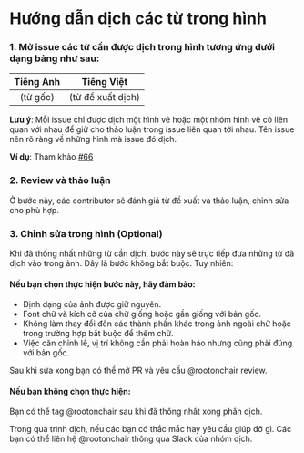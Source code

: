 # Hướng dẫn dịch các từ trong hình

### 1. Mở issue các từ cần được dịch trong hình tương ứng dưới dạng bảng như sau:

|Tiếng Anh|Tiếng Việt|
| :---:   | :---:    |
| (từ gốc)| (từ đề xuất dịch) |

**Lưu ý**: Mỗi issue chỉ được dịch một hình vẽ hoặc một nhóm hình vẽ có liên quan với nhau để giữ cho thảo luận trong issue liên quan tới nhau. Tên issue nên rõ ràng về những hình mà issue đó dịch.

**Ví dụ**: Tham khảo [#66](https://github.com/aivivn/d2l-vn/issues/66)

### 2. Review và thảo luận

Ở bước này, các contributor sẽ đánh giá từ đề xuất và thảo luận, chỉnh sửa cho phù hợp.

### 3. Chỉnh sửa trong hình (Optional)

Khi đã thống nhất những từ cần dịch, bước này sẽ trực tiếp đưa những từ đã dịch vào trong ảnh. Đây là bước không bắt buộc. Tuy nhiên:

#### Nếu bạn chọn thực hiện bước này, hãy đảm bảo:
* Định dạng của ảnh được giữ nguyên.
* Font chữ và kích cỡ của chữ giống hoặc gần giống với bản gốc.
* Không làm thay đổi đến các thành phần khác trong ảnh ngoài chữ hoặc trong trường hợp bắt buộc để thêm chữ.
* Việc căn chỉnh lề, vị trí không cần phải hoàn hảo nhưng cũng phải đúng với bản gốc.

Sau khi sửa xong bạn có thể mở PR và yêu cầu @rootonchair review.

#### Nếu bạn không chọn thực hiện:
Bạn có thể tag @rootonchair sau khi đã thống nhất xong phần dịch.

Trong quá trình dịch, nếu các bạn có thắc mắc hay yêu cầu giúp đỡ gì. Các bạn có thể liên hệ @rootonchair thông qua Slack của nhóm dịch.
